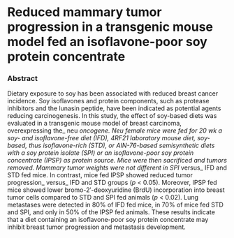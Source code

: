 # Reduced mammary tumor progression in a transgenic mouse model fed an isoflavone-poor soy protein concentrate

### Abstract

Dietary exposure to soy has been associated with reduced breast cancer incidence. Soy isoflavones and protein components, such as protease inhibitors and the lunasin peptide, have been indicated as potential agents reducing carcinogenesis. In this study, the effect of soy-based diets was evaluated in a transgenic mouse model of breast carcinoma, overexpressing the_ neu _oncogene. _Neu_ female mice were fed for 20 wk a soy- and isoflavone-free diet (IFD), 4RF21 laboratory mouse diet, soy-based, thus isoflavone-rich (STD), or AIN-76-based semisynthetic diets with a soy protein isolate (SPI) or an isoflavone-poor soy protein concentrate (IPSP) as protein source. Mice were then sacrificed and tumors removed. Mammary tumor weights were not different in SPI_ versus_ IFD and STD fed mice. In contrast, mice fed IPSP showed reduced tumor progression_ versus_ IFD and STD groups (_p_ &lt; 0.05). Moreover, IPSP fed mice showed lower bromo-2′-deoxyuridine (BrdU) incorporation into breast tumor cells compared to STD and SPI fed animals (_p_ &lt; 0.02). Lung metastases were detected in 80% of IFD fed mice, in 70% of mice fed STD and SPI, and only in 50% of the IPSP fed animals. These results indicate that a diet containing an isoflavone-poor soy protein concentrate may inhibit breast tumor progression and metastasis development.